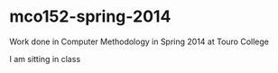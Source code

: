 mco152-spring-2014
==================

Work done in Computer Methodology in Spring 2014 at Touro College

I am sitting in class
